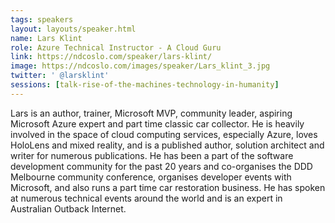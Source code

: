 ```yaml
---
tags: speakers
layout: layouts/speaker.html
name: Lars Klint
role: Azure Technical Instructor - A Cloud Guru
link: https://ndcoslo.com/speaker/lars-klint/
image: https://ndcoslo.com/images/speaker/Lars_klint_3.jpg
twitter: ' @larsklint'
sessions: [talk-rise-of-the-machines-technology-in-humanity]
---
```

Lars is an author, trainer, Microsoft MVP, community leader, aspiring Microsoft Azure expert and part time classic car collector. He is heavily involved in the space of cloud computing services, especially Azure, loves HoloLens and mixed reality, and is a published author, solution architect and writer for numerous publications. He has been a part of the software development community for the past 20 years and co-organises the DDD Melbourne community conference, organises developer events with Microsoft, and also runs a part time car restoration business. He has spoken at numerous technical events around the world and is an expert in Australian Outback Internet.

